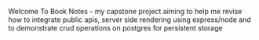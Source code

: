 Welcome To Book Notes - my capstone project aiming to help me revise how to integrate public apis, server side rendering using express/node and to demonstrate crud operations on postgres for persistent storage
